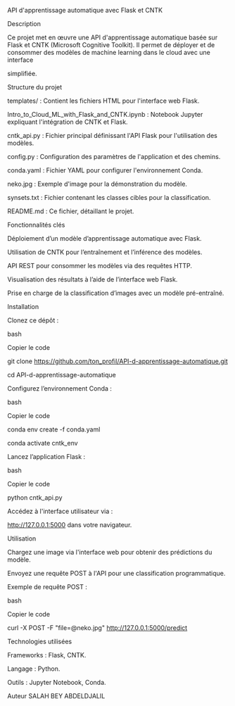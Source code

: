 
API d'apprentissage automatique avec Flask et CNTK

Description

Ce projet met en œuvre une API d'apprentissage automatique basée sur Flask et CNTK (Microsoft Cognitive Toolkit). Il permet de déployer et de consommer des modèles de machine learning dans le cloud avec une interface 

simplifiée.


Structure du projet

templates/ : Contient les fichiers HTML pour l'interface web Flask.

Intro_to_Cloud_ML_with_Flask_and_CNTK.ipynb : Notebook Jupyter expliquant l'intégration de CNTK et Flask.

cntk_api.py : Fichier principal définissant l'API Flask pour l'utilisation des modèles.

config.py : Configuration des paramètres de l'application et des chemins.

conda.yaml : Fichier YAML pour configurer l'environnement Conda.

neko.jpg : Exemple d'image pour la démonstration du modèle.

synsets.txt : Fichier contenant les classes cibles pour la classification.

README.md : Ce fichier, détaillant le projet.

Fonctionnalités clés

Déploiement d’un modèle d’apprentissage automatique avec Flask.

Utilisation de CNTK pour l’entraînement et l’inférence des modèles.

API REST pour consommer les modèles via des requêtes HTTP.

Visualisation des résultats à l’aide de l’interface web Flask.

Prise en charge de la classification d’images avec un modèle pré-entraîné.

Installation


Clonez ce dépôt :



bash

Copier le code

git clone https://github.com/ton_profil/API-d-apprentissage-automatique.git

cd API-d-apprentissage-automatique

Configurez l’environnement Conda :



bash

Copier le code

conda env create -f conda.yaml

conda activate cntk_env

Lancez l’application Flask :



bash

Copier le code

python cntk_api.py

Accédez à l'interface utilisateur via :


http://127.0.0.1:5000 dans votre navigateur.

Utilisation

Chargez une image via l'interface web pour obtenir des prédictions du modèle.

Envoyez une requête POST à l'API pour une classification programmatique.

Exemple de requête POST :


bash

Copier le code

curl -X POST -F "file=@neko.jpg" http://127.0.0.1:5000/predict

Technologies utilisées

Frameworks : Flask, CNTK.

Langage : Python.

Outils : Jupyter Notebook, Conda.

Auteur
SALAH BEY ABDELDJALIL
